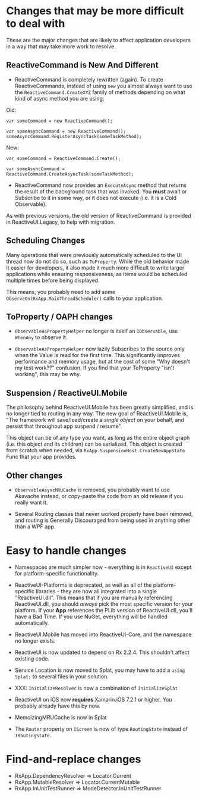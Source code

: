 # Changes that may be more difficult to deal with

These are the major changes that are likely to affect application developers
in a way that may take more work to resolve.

## ReactiveCommand is New And Different

* ReactiveCommand is completely rewritten (again). To create ReactiveCommands,
  instead of using `new` you almost always want to use
  the `ReactiveCommand.CreateXYZ` family of methods depending on what kind of
  async method you are using:

Old:

    var someCommand = new ReactiveCommand();

    var someAsyncCommand = new ReactiveCommand();
    someAsyncCommand.RegisterAsyncTask(someTaskMethod);

New:

    var someCommand = ReactiveCommand.Create();
    
    var someAsyncCommand = ReactiveCommand.CreateAsyncTask(someTaskMethod);

* ReactiveCommand now provides an `ExecuteAsync` method that returns the
  result of the background task that was invoked. You **must** await or
  Subscribe to it in some way, or it does not execute (i.e. it is a Cold
  Observable).

As with previous versions, the old version of ReactiveCommand is provided in
ReactiveUI.Legacy, to help with migration. 

## Scheduling Changes

Many operations that were previously automatically scheduled to the UI thread
now do not do so, such as `ToProperty`. While the old behavior made it easier
for developers, it also made it much more difficult to write larger
applications while ensuring responsiveness, as items would be scheduled
multiple times before being displayed.

This means, you probably need to add some `ObserveOn(RxApp.MainThreadScheduler)` 
calls to your application.

## ToProperty / OAPH changes

* `ObservableAsPropertyHelper` no longer is itself an `IObservable`, use
  `WhenAny` to observe it.

* `ObservableAsPropertyHelper` now lazily Subscribes to the source only when
  the Value is read for the first time. This significantly improves
  performance and memory usage, but at the cost of some "Why doesn't my test
  work??" confusion. If you find that your ToProperty "isn't working", this
  may be why.

## Suspension / ReactiveUI.Mobile

The philosophy behind ReactiveUI.Mobile has been greatly simplified, and is no
longer tied to routing in any way. The new goal of ReactiveUI.Mobile is, "The
framework will save/load/create a *single object* on your behalf, and persist
that throughout app suspend / resume". 

This object can be of any type you want, as long as the entire object graph
(i.e. this object and its children) can be serialized. This object is created
from scratch when needed, via `RxApp.SuspensionHost.CreateNewAppState` Func
that your app provides. 

## Other changes

* `ObservableAsyncMRUCache` is removed, you probably want to use Akavache
  instead, or copy-paste the code from an old release if you really want it.

* Several Routing classes that never worked properly have been removed, and
  routing is Generally Discouraged from being used in anything other than a
  WPF app.

# Easy to handle changes

* Namespaces are much simpler now - everything is in `ReactiveUI` except for
  platform-specific functionality.

* ReactiveUI-Platforms is deprecated, as well as all of the platform-specific
  libraries - they are now all integrated into a single "ReactiveUI.dll". This
  means that if you are manually referencing ReactiveUI.dll, you should
  *always* pick the most specific version for your platform. If your **App**
  references the PLib version of ReactiveUI.dll, you'll have a Bad Time. If
  you use NuGet, everything will be handled automatically.

* ReactiveUI.Mobile has moved into ReactiveUI-Core, and the namespace no
  longer exists.

* ReactiveUI is now updated to depend on Rx 2.2.4. This shouldn't affect
  existing code.

* Service Location is now moved to Splat, you may have to add a `using Splat;`
  to several files in your solution.

* XXX: `InitializeResolver` is now a combination of `InitializeSplat`

* ReactiveUI on iOS now **requires** Xamarin.iOS 7.2.1 or higher. You probably
  already have this by now.

* MemoizingMRUCache is now in Splat

* The `Router` property on `IScreen` is now of type `RoutingState` instead of
  `IRoutingState`.

# Find-and-replace changes

* RxApp.DependencyResolver => Locator.Current
* RxApp.MutableResolver => Locator.CurrentMutable
* RxApp.InUnitTestRunner => ModeDetector.InUnitTestRunner

